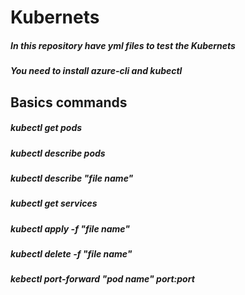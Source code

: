 # Kubernets
##### In this repository have yml files to test the Kubernets
##### You need to install azure-cli and kubectl
## Basics commands
##### kubectl get pods
##### kubectl describe pods
##### kubectl describe "file name"
##### kubectl get services
##### kubectl apply -f "file name"
##### kubectl delete -f "file name"
##### kebectl port-forward "pod name" port:port
